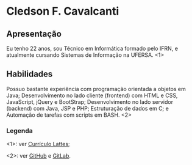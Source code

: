 # Cledson F. Cavalcanti

## Apresentação

Eu tenho 22 anos, sou Técnico em Informática formado pelo IFRN, e atualmente cursando Sistemas de Informação na UFERSA. \<1\>


## Habilidades

Possuo bastante experiência com programação orientada a objetos em Java;
Desenvolvimento no lado cliente (frontend) com HTML e CSS, JavaScript, jQuery e BootStrap;
Desenvolvimento no lado servidor (backend) com Java, JSP e PHP;
Estruturação de dados em C; e
Automação de tarefas com scripts em BASH. \<2\>


### Legenda

\<1\>: ver [Currículo Lattes](http://lattes.cnpq.br/9385067948850617);

\<2\>: ver [GitHub](https://github.com/cledsupper) e [GitLab](https://gitlab.com/cledsupper).
